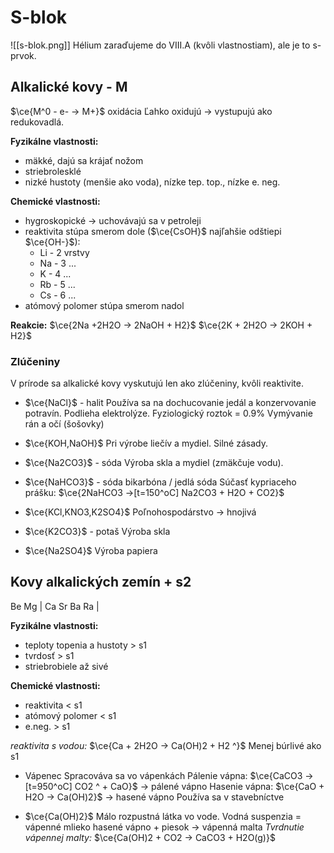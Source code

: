 # S-blok

![[s-blok.png]]
Hélium zaraďujeme do VIII.A (kvôli vlastnostiam), ale je to s-prvok.

## Alkalické kovy - M
$\ce{M^0 - e- -> M+}$ oxidácia
Ľahko oxidujú -> vystupujú ako redukovadlá.

**Fyzikálne vlastnosti:**
- mäkké, dajú sa krájať nožom
- striebrolesklé
- nizké hustoty (menšie ako voda), nízke tep. top., nízke e. neg.

**Chemické vlastnosti:**
- hygroskopické -> uchovávajú sa v petroleji
- reaktivita stúpa smerom dole ($\ce{CsOH}$ najľahšie odštiepi $\ce{OH-}$):
	- Li - 2 vrstvy
	- Na - 3 ...
	- K - 4 ...
	- Rb - 5 ...
	- Cs - 6 ...
- atómový polomer stúpa smerom nadol

**Reakcie:**
$\ce{2Na +2H2O -> 2NaOH + H2}$
$\ce{2K + 2H2O -> 2KOH + H2}$

### Zlúčeniny
V prírode sa alkalické kovy vyskutujú len ako zlúčeniny, kvôli reaktivite.

- $\ce{NaCl}$ - halit
Používa sa na dochucovanie jedál a konzervovanie potravín.
Podlieha elektrolýze.
Fyziologický roztok = 0.9%
Vymývanie rán a očí (šošovky)

- $\ce{KOH,NaOH}$
Pri výrobe liečív a mydiel.
Silné zásady.

- $\ce{Na2CO3}$ - sóda
Výroba skla a mydiel (zmäkčuje vodu).

- $\ce{NaHCO3}$ - sóda bikarbóna / jedlá sóda
Súčasť kypriaceho prášku:
$\ce{2NaHCO3 ->[t=150^oC] Na2CO3 + H2O + CO2}$

- $\ce{KCl,KNO3,K2SO4}$
Poľnohospodárstvo -> hnojivá

- $\ce{K2CO3}$ - potaš
Výroba skla

- $\ce{Na2SO4}$
Výroba papiera


## Kovy alkalických zemín + s2
Be Mg | Ca Sr Ba Ra |

**Fyzikálne vlastnosti:**
- teploty topenia a hustoty > s1
- tvrdosť > s1
- striebrobiele až sivé

**Chemické vlastnosti:**
- reaktivita < s1
- atómový polomer < s1
- e.neg. > s1

*reaktivita s vodou:*
$\ce{Ca + 2H2O -> Ca(OH)2 + H2 ^}$
Menej búrlivé ako s1

- Vápenec 
Spracováva sa vo vápenkách
Pálenie vápna: $\ce{CaCO3 ->[t=950^oC] CO2 ^ + CaO}$ -> pálené vápno
Hasenie vápna: $\ce{CaO + H2O -> Ca(OH)2}$ -> hasené vápno
Používa sa v stavebníctve

- $\ce{Ca(OH)2}$
Málo rozpustná látka vo vode.
Vodná suspenzia = vápenné mlieko
hasené vápno + piesok -> vápenná malta
*Tvrdnutie vápennej malty:*
$\ce{Ca(OH)2 + CO2 -> CaCO3 + H2O(g)}$
